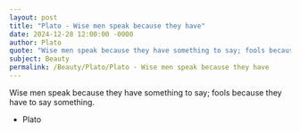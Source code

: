 ```yaml
---
layout: post
title: "Plato - Wise men speak because they have"
date: 2024-12-28 12:00:00 -0000
author: Plato
quote: "Wise men speak because they have something to say; fools because they have to say something."
subject: Beauty
permalink: /Beauty/Plato/Plato - Wise men speak because they have
---
```


Wise men speak because they have something to say; fools because they have to say something.

- Plato
